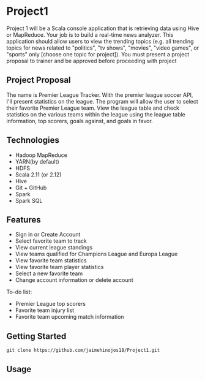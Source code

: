 # Project1
Project 1 will be a Scala console application that is retrieving data using Hive or MapReduce. Your job is to build a real-time news analyzer. This application should allow users to view the trending topics (e.g. all trending topics for news related to "politics", "tv shows", "movies", "video games", or "sports" only [choose one topic for project]).
You must present a project proposal to trainer and be approved before proceeding with project
## Project Proposal
The name is Premier League Tracker. With the premier league soccer API, I'll present statistics on the league. The program will allow the user to select their favorite Premier League team. View the league table and check statistics on the various teams within the league using the league table information, top scorers, goals against, and goals in favor. 
## Technologies
- Hadoop MapReduce
- YARN(by default) 
- HDFS
- Scala 2.11 (or 2.12)
- Hive
- Git + GitHub
- Spark
- Spark SQL
## Features
- Sign in or Create Account
- Select favorite team to track
- View current league standings
- View teams qualified for Champions League and Europa League
- View favorite team statistics
- View favorite team player statistics
- Select a new favorite team
- Change account information or delete account 

To-do list:
- Premier League top scorers 
- Favorite team injury list
- Favorite team upcoming match information

## Getting Started
```
git clone https://github.com/jaimehinojos18/Project1.git
```

## Usage


